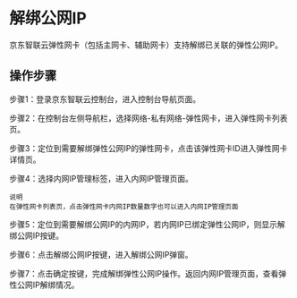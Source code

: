 # 解绑公网IP

京东智联云弹性网卡（包括主网卡、辅助网卡）支持解绑已关联的弹性公网IP。

## 操作步骤
步骤1：登录京东智联云控制台，进入控制台导航页面。

步骤2：在控制台左侧导航栏，选择网络-私有网络-弹性网卡，进入弹性网卡列表页。

步骤3：定位到需要解绑弹性公网IP的弹性网卡，点击该弹性网卡ID进入弹性网卡详情页。

步骤4：选择内网IP管理标签，进入内网IP管理页面。

	说明
	在弹性网卡列表页，点击弹性网卡内网IP数量数字也可以进入内网IP管理页面

步骤5：定位到需要解绑公网IP的内网IP，若内网IP已绑定弹性公网IP，则显示解绑公网IP按键。

步骤6：点击解绑公网IP按键，进入解绑公网IP弹窗。

步骤7：点击确定按键，完成解绑弹性公网IP操作。返回内网IP管理页面，查看弹性公网IP解绑情况。
